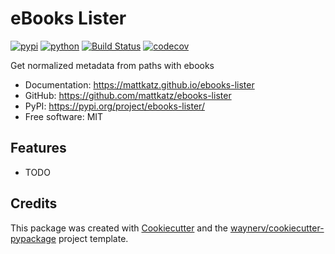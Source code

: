# eBooks Lister


[![pypi](https://img.shields.io/pypi/v/ebooks-lister.svg)](https://pypi.org/project/ebooks-lister/)
[![python](https://img.shields.io/pypi/pyversions/ebooks-lister.svg)](https://pypi.org/project/ebooks-lister/)
[![Build Status](https://github.com/mattkatz/ebooks-lister/actions/workflows/dev.yml/badge.svg)](https://github.com/mattkatz/ebooks-lister/actions/workflows/dev.yml)
[![codecov](https://codecov.io/gh/mattkatz/ebooks-lister/branch/main/graphs/badge.svg)](https://codecov.io/github/mattkatz/ebooks-lister)



Get normalized metadata from paths with ebooks


* Documentation: <https://mattkatz.github.io/ebooks-lister>
* GitHub: <https://github.com/mattkatz/ebooks-lister>
* PyPI: <https://pypi.org/project/ebooks-lister/>
* Free software: MIT


## Features

* TODO

## Credits

This package was created with [Cookiecutter](https://github.com/audreyr/cookiecutter) and the [waynerv/cookiecutter-pypackage](https://github.com/waynerv/cookiecutter-pypackage) project template.

